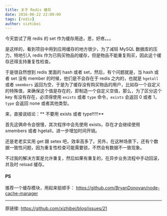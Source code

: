 ```yaml
---
title: 关于 Redis 缓存
date: 2016-06-22 22:09:09
tags: [redis]
author: xizhibei
---
```

今天尝试了用 redis 的 set 作为缓存用途，恩，好疼。。。

是这样的，看到项目中用到应用缓存的地方很少，为了减轻 MySQL 数据库的压力，特地引入 redis 作为已购买物品的缓存，但是物品不能重复购买，因此这个缓存还得支持重复性检查。

于是很自然想到 redis 里面的 hash 或者 set，然后，有个问题就是，当 hash 或者 set 没有 member 的时候，他们是不会存在于 redis 之内的，也就是 `hgetall` 或者 `smembers` 返回为空，于是为了缓存没有购买物品的用户，比如存一个自定义的特殊值，来确保这个值是存在的，即制造一个自定义空值，那么，为了区分这个 key 有没有存在，必须得使用 `exists` 或者 `type` 命令，`exists` 会返回 0 或者 1，`type` 会返回 none 或者其他类型。

来，直接说结论：** 不要用 exists 或者 type!!!!!**

首先这俩命令会很慢，其次程序中会先使用 exists，存在才会继续使用 smembers 或者 hgetall，进一步增加时间开销。

还是老老实实用 get 跟 setex 吧，效率高多了。另外，在这种场景下，还有个数据一致性问题，因为重复性检查可能需要锁，不然会有数据不一致现象。

不过我的解决方案是允许重复，然后如果有重复的，在异步业务流程中手动回滚，并及时 reload 缓存。
#### PS

推荐一个缓存模块，用起来挺顺手：
https://github.com/BryanDonovan/node-cache-manager


***
原链接: https://github.com/xizhibei/blog/issues/21
